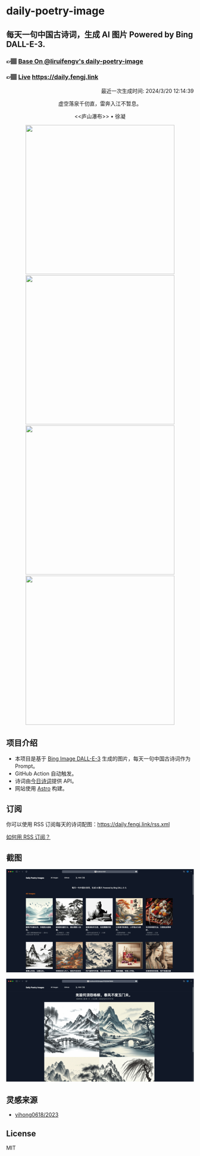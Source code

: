 
# daily-poetry-image

## 每天一句中国古诗词，生成 AI 图片 Powered by Bing DALL-E-3.

### 👉🏽 [Base On @liruifengv's daily-poetry-image](https://github.com/liruifengv/daily-poetry-image)

### 👉🏽 [Live](https://daily.fengj.link) https://daily.fengj.link

<p align="right">
  最近一次生成时间: 2024/3/20 12:14:39
</p>
<p align="center">
虚空落泉千仞直，雷奔入江不暂息。
</p>
<p align="center">
<<庐山瀑布>> • 徐凝
</p>
<p align="center">
<img src="https://tse1.mm.bing.net/th/id/OIG2.lyDO9b7jFpYPfTVGgQOZ" height="400" width="400" />
<img src="https://tse2.mm.bing.net/th/id/OIG2.y_joLJu2j7EpBByN91PQ" height="400" width="400" />
<img src="https://tse2.mm.bing.net/th/id/OIG2.7XLoNqS2Bc6jmCIH._tK" height="400" width="400" />
<img src="https://tse4.mm.bing.net/th/id/OIG2.tNue9S1nXz2a12HUrzpt" height="400" width="400" />
</p>

## 项目介绍

-   本项目是基于 [Bing Image DALL-E-3](https://www.bing.com/images/create) 生成的图片，每天一句中国古诗词作为 Prompt。
-   GitHub Action 自动触发。
-   诗词由[今日诗词](https://www.jinrishici.com/)提供 API。
-   网站使用 [Astro](https://astro.build) 构建。

## 订阅

你可以使用 RSS 订阅每天的诗词配图：https://daily.fengj.link/rss.xml

[如何用 RSS 订阅？](https://zhuanlan.zhihu.com/p/55026716)

## 截图

![图片列表](./screenshots/Snipaste_2023-12-28_21-00-26.png)

![图片详情](./screenshots/Snipaste_2023-12-28_21-00-53.png)

## 灵感来源

-   [yihong0618/2023](https://github.com/yihong0618/2023)

## License

MIT
